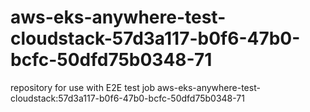 # aws-eks-anywhere-test-cloudstack-57d3a117-b0f6-47b0-bcfc-50dfd75b0348-71
repository for use with E2E test job aws-eks-anywhere-test-cloudstack:57d3a117-b0f6-47b0-bcfc-50dfd75b0348-71
